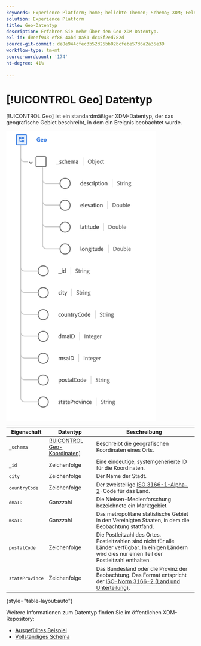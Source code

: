 ```yaml
---
keywords: Experience Platform; home; beliebte Themen; Schema; XDM; Felder; Schemas; Schemas; Geo; Datentyp; Datentyp; Datentyp;
solution: Experience Platform
title: Geo-Datentyp
description: Erfahren Sie mehr über den Geo-XDM-Datentyp.
exl-id: d0eef943-ef86-4abd-8a51-dc45f2ed782d
source-git-commit: de8e944cfec3b52d25bb02bcfebe57d6a2a35e39
workflow-type: tm+mt
source-wordcount: '174'
ht-degree: 41%

---
```


# [!UICONTROL Geo] Datentyp

[!UICONTROL Geo] ist ein standardmäßiger XDM-Datentyp, der das geografische Gebiet beschreibt, in dem ein Ereignis beobachtet wurde.

<img src="../images/data-types/geo.png" width="400" /><br />

| Eigenschaft | Datentyp | Beschreibung |
| --- | --- | --- |
| `_schema` | [[!UICONTROL Geo-Koordinaten]](./geo-coordinates.md) | Beschreibt die geografischen Koordinaten eines Orts. |
| `_id` | Zeichenfolge | Eine eindeutige, systemgenerierte ID für die Koordinaten. |
| `city` | Zeichenfolge | Der Name der Stadt. |
| `countryCode` | Zeichenfolge | Der zweistellige <a href="https://datahub.io/core/country-list">ISO 3166-1-Alpha-2</a>-Code für das Land. |
| `dmaID` | Ganzzahl | Die Nielsen-Medienforschung bezeichnete ein Marktgebiet. |
| `msaID` | Ganzzahl | Das metropolitane statistische Gebiet in den Vereinigten Staaten, in dem die Beobachtung stattfand. |
| `postalCode` | Zeichenfolge | Die Postleitzahl des Ortes. Postleitzahlen sind nicht für alle Länder verfügbar. In einigen Ländern wird dies nur einen Teil der Postleitzahl enthalten. |
| `stateProvince` | Zeichenfolge | Das Bundesland oder die Provinz der Beobachtung. Das Format entspricht der [ISO-Norm 3166-2 (Land und Unterteilung)](https://www.unece.org/cefact/locode/subdivisions.html). |

{style="table-layout:auto"}

Weitere Informationen zum Datentyp finden Sie im öffentlichen XDM-Repository:

* [Ausgefülltes Beispiel](https://github.com/adobe/xdm/blob/master/components/datatypes/demographic/geo.example.1.json)
* [Vollständiges Schema](https://github.com/adobe/xdm/blob/master/components/datatypes/demographic/geo.schema.json)
